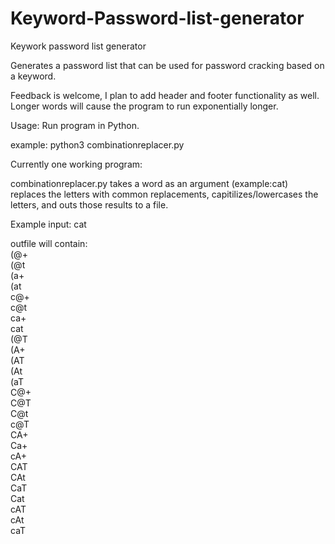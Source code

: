 # Keyword-Password-list-generator
Keywork password list generator

Generates a password list that can be used for password cracking based on a keyword.

Feedback is welcome, I plan to add header and footer functionality as well. Longer words will cause the program to run exponentially longer.

Usage: Run program in Python.

example: python3 combinationreplacer.py

Currently one working program:

  combinationreplacer.py takes a word as an argument (example:cat) replaces the letters with common replacements, capitilizes/lowercases the letters, and outs those    results to a file.
  
  Example input: cat
  
  outfile will contain:  
(@+  
(@t  
(a+  
(at  
c@+  
c@t  
ca+  
cat  
(@T  
(A+  
(AT  
(At  
(aT  
C@+  
C@T  
C@t  
c@T  
CA+  
Ca+  
cA+  
CAT  
CAt  
CaT  
Cat  
cAT  
cAt  
caT  

